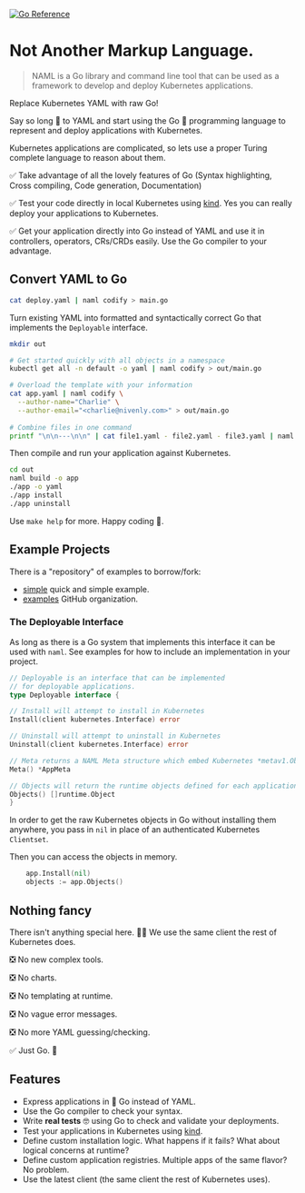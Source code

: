 [![Go Reference](https://pkg.go.dev/badge/github.com/kris-nova/naml.svg)](https://pkg.go.dev/github.com/kris-nova/naml)

# Not Another Markup Language.

> NAML is a Go library and command line tool that can be used as a framework to develop and deploy Kubernetes applications.

Replace Kubernetes YAML with raw Go!

Say so long 👋 to YAML and start using the Go 🎉 programming language to represent and deploy applications with Kubernetes.

Kubernetes applications are complicated, so lets use a proper Turing complete language to reason about them.

✅ Take advantage of all the lovely features of Go (Syntax highlighting, Cross compiling, Code generation, Documentation)

✅ Test your code directly in local Kubernetes using [kind](https://github.com/kubernetes-sigs/kind). Yes you can really deploy your applications to Kubernetes.

✅ Get your application directly into Go instead of YAML and use it in controllers, operators, CRs/CRDs easily. Use the Go compiler to your advantage.

## Convert YAML to Go

```bash
cat deploy.yaml | naml codify > main.go
```

Turn existing YAML into formatted and syntactically correct Go that implements the `Deployable` interface.

```bash
mkdir out

# Get started quickly with all objects in a namespace
kubectl get all -n default -o yaml | naml codify > out/main.go

# Overload the template with your information
cat app.yaml | naml codify \
  --author-name="Charlie" \
  --author-email="<charlie@nivenly.com>" > out/main.go
  
# Combine files in one command
printf "\n\n---\n\n" | cat file1.yaml - file2.yaml - file3.yaml | naml codify > out/main.go
```

Then compile and run your application against Kubernetes.

```bash 
cd out
naml build -o app
./app -o yaml
./app install 
./app uninstall
```

Use `make help` for more. Happy coding 🎉.

## Example Projects

There is a "repository" of examples to borrow/fork:

- [simple](https://github.com/naml-examples/simple) quick and simple example.
- [examples](https://github.com/naml-examples) GitHub organization.


### The Deployable Interface

As long as there is a Go system that implements this interface it can be used with `naml`. See examples for how to include an implementation in your project.

```go
// Deployable is an interface that can be implemented
// for deployable applications.
type Deployable interface {

// Install will attempt to install in Kubernetes
Install(client kubernetes.Interface) error

// Uninstall will attempt to uninstall in Kubernetes
Uninstall(client kubernetes.Interface) error

// Meta returns a NAML Meta structure which embed Kubernetes *metav1.ObjectMeta
Meta() *AppMeta

// Objects will return the runtime objects defined for each application
Objects() []runtime.Object
}
```

In order to get the raw Kubernetes objects in Go without installing them anywhere, you pass in `nil` in place of an authenticated Kubernetes `Clientset`. 

Then you can access the objects in memory.

```go
    app.Install(nil)
    objects := app.Objects()
```

## Nothing fancy

There isn't anything special here. 🤷‍♀ We use the same client the rest of Kubernetes does.

 ❎ No new complex tools.

 ❎ No charts.

 ❎ No templating at runtime.

 ❎ No vague error messages.
 
 ❎ No more YAML guessing/checking.

 ✅ Just Go. 🎉

## Features

 - Express applications in 🎉 Go instead of YAML.
 - Use the Go compiler to check your syntax.
 - Write **real tests** 🤓 using Go to check and validate your deployments.
 - Test your applications in Kubernetes using [kind](https://github.com/kubernetes-sigs/kind).
 - Define custom installation logic. What happens if it fails? What about logical concerns at runtime?
 - Define custom application registries. Multiple apps of the same flavor? No problem.
 - Use the latest client (the same client the rest of Kubernetes uses).

